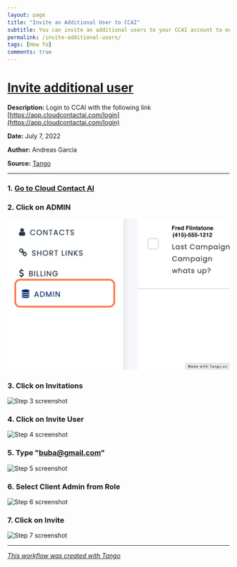 ```yaml
---
layout: page
title: "Invite an Additional User to CCAI"
subtitle: You can invite an additional users to your CCAI account to enable them to manage the outbound process
permalink: /invite-additional-users/
tags: [How To]
comments: true
---
```


# [Invite additional user](https://app.tango.us/app/workflow/47171a7e-5c0a-4fc6-9b72-c48264d1ece1?utm_source=markdown&utm_medium=markdown&utm_campaign=workflow%20export%20links)

__Description:__ 
Login to CCAI with the following link [https://app.cloudcontactai.com/login](https://app.cloudcontactai.com/login)


__Date:__ July 7, 2022

__Author:__ Andreas Garcia

__Source:__ [Tango](https://app.tango.us/app/workflow/47171a7e-5c0a-4fc6-9b72-c48264d1ece1?utm_source=markdown&utm_medium=markdown&utm_campaign=workflow%20export%20links)

***

### 1. [Go to Cloud Contact AI](https://app.cloudcontactai.com/inbox)


### 2. Click on ADMIN
![Step 2 screenshot](/assets/img/invite-additional-user-2.png)



### 3. Click on Invitations
![Step 3 screenshot](https://images.tango.us/public/screenshot_f15bb8af-6545-4f6f-8a6b-9ebb8ddf38e9.png?crop=focalpoint&fit=crop&fp-x=0.3114&fp-y=0.1433&fp-z=2.5361&w=1200&mark-w=0.2&mark-pad=0&mark64=aHR0cHM6Ly9pbWFnZXMudGFuZ28udXMvc3RhdGljL21hZGUtd2l0aC10YW5nby13YXRlcm1hcmsucG5n&ar=2248%3A1528)


### 4. Click on  Invite User
![Step 4 screenshot](https://images.tango.us/public/screenshot_02727cc6-33d0-451c-a57e-68d9826971ce.png?crop=focalpoint&fit=crop&fp-x=0.2911&fp-y=0.2310&fp-z=2.3334&w=1200&mark-w=0.2&mark-pad=0&mark64=aHR0cHM6Ly9pbWFnZXMudGFuZ28udXMvc3RhdGljL21hZGUtd2l0aC10YW5nby13YXRlcm1hcmsucG5n&ar=2248%3A1528)


### 5. Type "buba@gmail.com"
![Step 5 screenshot](https://images.tango.us/public/screenshot_cb5e8a21-a97c-466a-a691-f7abfe054011.png?crop=focalpoint&fit=crop&fp-x=0.5912&fp-y=0.4293&fp-z=1.3162&w=1200&mark-w=0.2&mark-pad=0&mark64=aHR0cHM6Ly9pbWFnZXMudGFuZ28udXMvc3RhdGljL21hZGUtd2l0aC10YW5nby13YXRlcm1hcmsucG5n&ar=2248%3A1528)


### 6. Select Client Admin from Role
![Step 6 screenshot](https://images.tango.us/public/screenshot_5ef0ba00-838e-4348-a3dc-4f7acc7eaf1c.png?crop=focalpoint&fit=crop&fp-x=0.5912&fp-y=0.5393&fp-z=1.3162&w=1200&mark-w=0.2&mark-pad=0&mark64=aHR0cHM6Ly9pbWFnZXMudGFuZ28udXMvc3RhdGljL21hZGUtd2l0aC10YW5nby13YXRlcm1hcmsucG5n&ar=2248%3A1528)


### 7. Click on Invite
![Step 7 screenshot](https://images.tango.us/public/screenshot_2014bd22-924e-4e53-bae0-fd5ae49f83da.png?crop=focalpoint&fit=crop&fp-x=0.2827&fp-y=0.6911&fp-z=2.5976&w=1200&mark-w=0.2&mark-pad=0&mark64=aHR0cHM6Ly9pbWFnZXMudGFuZ28udXMvc3RhdGljL21hZGUtd2l0aC10YW5nby13YXRlcm1hcmsucG5n&ar=2248%3A1528)


***
_[This workflow was created with Tango](https://app.tango.us/app/workflow/47171a7e-5c0a-4fc6-9b72-c48264d1ece1?utm_source=markdown&utm_medium=markdown&utm_campaign=workflow%20export%20links)_